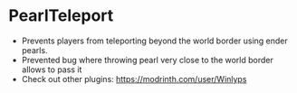 # PearlTeleport

- Prevents players from teleporting beyond the world border using ender pearls.
- Prevented bug where throwing pearl very close to the world border allows to pass it
- Check out other plugins: https://modrinth.com/user/Winlyps
